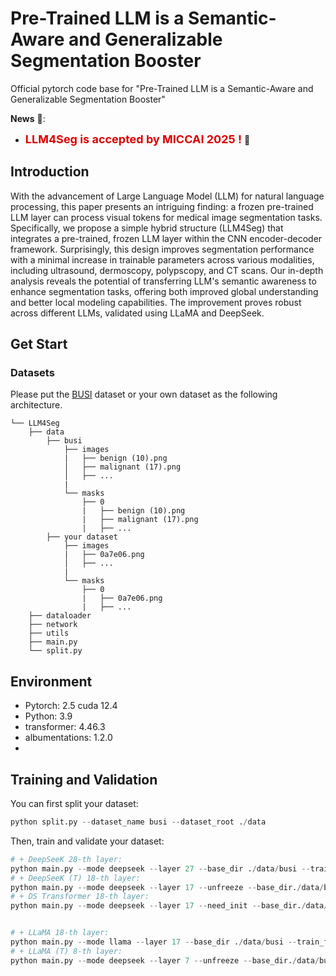 # Pre-Trained LLM is a Semantic-Aware and Generalizable Segmentation Booster

Official pytorch code base for "Pre-Trained LLM is a Semantic-Aware and Generalizable Segmentation Booster"

**News** 🥰:
- <font color="#dd0000" size="4">**LLM4Seg is accepted by MICCAI 2025 !**</font> 🎉

## Introduction
With the advancement of Large Language Model (LLM) for natural language processing, this paper presents an intriguing finding: a frozen pre-trained LLM layer can process visual tokens for medical image segmentation tasks. Specifically, we propose a simple hybrid  structure (LLM4Seg) that integrates a pre-trained, frozen LLM layer within the CNN encoder-decoder framework. Surprisingly, this design improves segmentation performance with a minimal increase in trainable parameters across various modalities, including ultrasound, dermoscopy, polypscopy, and CT scans. Our in-depth analysis reveals the potential of transferring LLM's semantic awareness to enhance segmentation tasks, offering both improved global understanding and better local modeling capabilities. The improvement proves robust across different LLMs, validated using LLaMA and DeepSeek.



## Get Start



### Datasets

Please put the [BUSI](https://www.kaggle.com/aryashah2k/breast-ultrasound-images-dataset) dataset or your own dataset as the following architecture. 
```
└── LLM4Seg
    ├── data
        ├── busi
            ├── images
            |   ├── benign (10).png
            │   ├── malignant (17).png
            │   ├── ...
            |
            └── masks
                ├── 0
                |   ├── benign (10).png
                |   ├── malignant (17).png
                |   ├── ...
        ├── your dataset
            ├── images
            |   ├── 0a7e06.png
            │   ├── ...
            |
            └── masks
                ├── 0
                |   ├── 0a7e06.png
                |   ├── ...
    ├── dataloader
    ├── network
    ├── utils
    ├── main.py
    └── split.py
```


## Environment

- Pytorch: 2.5 cuda 12.4
- Python: 3.9
- transformer: 4.46.3
- albumentations: 1.2.0
- 

## Training and Validation

You can first split your dataset:

```python
python split.py --dataset_name busi --dataset_root ./data
```



Then, train and validate your dataset:

```python
# + DeepSeeK 28-th layer:
python main.py --mode deepseek --layer 27 --base_dir ./data/busi --train_file_dir busi_train.txt --val_file_dir busi_val.txt
# + DeepSeeK (T) 18-th layer:
python main.py --mode deepseek --layer 17 --unfreeze --base_dir./data/busi --train_file_dir busi_train.txt --val_file_dir busi_val.txt
# + DS Transformer 18-th layer:
python main.py --mode deepseek --layer 17 --need_init --base_dir./data/busi --train_file_dir busi_train.txt --val_file_dir busi_val.txt


# + LLaMA 18-th layer:
python main.py --mode llama --layer 17 --base_dir ./data/busi --train_file_dir busi_train.txt --val_file_dir busi_val.txt
# + LLaMA (T) 8-th layer:
python main.py --mode deepseek --layer 7 --unfreeze --base_dir./data/busi --train_file_dir busi_train.txt --val_file_dir busi_val.txt

```



